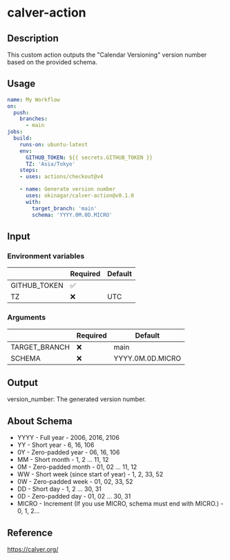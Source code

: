 # calver-action
## Description
This custom action outputs the "Calendar Versioning" version number based on the provided schema.

## Usage
```yaml
name: My Workflow
on:
  push:
    branches:
      - main
jobs:
  build:
    runs-on: ubuntu-latest
    env:
      GITHUB_TOKEN: ${{ secrets.GITHUB_TOKEN }}
      TZ: 'Asia/Tokyo'
    steps:
    - uses: actions/checkout@v4

    - name: Generate version number
      uses: okinagar/calver-action@v0.1.0 
      with:
        target_branch: 'main'
        schema: 'YYYY.0M.0D.MICRO'
```
## Input
### Environment variables
|              | Required            | Default |
|--------------|---------------------|---------|
| GITHUB_TOKEN | :white_check_mark:  |         |
| TZ           | :x:                 | UTC     |

### Arguments
|               | Required | Default          |
|---------------|----------|------------------|
| TARGET_BRANCH | :x:      | main             |
| SCHEMA        | :x:      | YYYY.0M.0D.MICRO |

## Output
version_number: The generated version number.

## About Schema
- YYYY - Full year - 2006, 2016, 2106
- YY - Short year - 6, 16, 106
- 0Y - Zero-padded year - 06, 16, 106
- MM - Short month - 1, 2 ... 11, 12
- 0M - Zero-padded month - 01, 02 ... 11, 12
- WW - Short week (since start of year) - 1, 2, 33, 52
- 0W - Zero-padded week - 01, 02, 33, 52
- DD - Short day - 1, 2 ... 30, 31
- 0D - Zero-padded day - 01, 02 ... 30, 31
- MICRO - Increment (If you use MICRO, schema must end with MICRO.) - 0, 1, 2...

## Reference
https://calver.org/